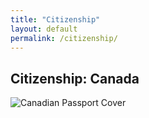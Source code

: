```yaml
---
title: "Citizenship"
layout: default
permalink: /citizenship/
---
```

## Citizenship: Canada
![Canadian Passport Cover](../assets/images/Citizenship.jpg)